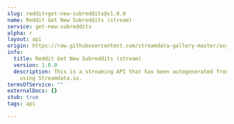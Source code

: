 ```yaml
---
slug: reddit+get-new-subreddits@v1.0.0
name: Reddit Get New Subreddits (stream)
service: get-new-subreddits
alpha: r
layout: api
origin: https://raw.githubusercontent.com/streamdata-gallery-master/asyncapi/master/_listings/reddit/reddit-get-new-subreddits-stream-async.md
info:
  title: Reddit Get New Subreddits (stream)
  version: 1.0.0
  description: This is a streaming API that has been autogenerated from the Reddit
    using Streamdata.io.
termsOfService: ""
externalDocs: {}
stub: true
tags: api

---
```

